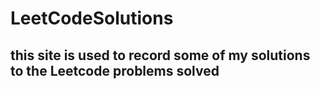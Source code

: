 # LeetCodeSolutions
## this site is used to record some of my solutions to the Leetcode problems solved
